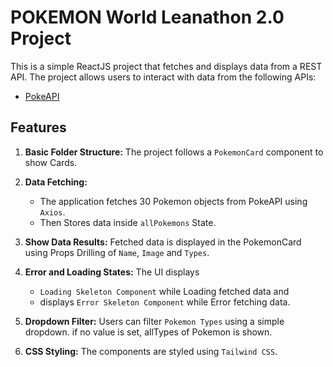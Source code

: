 # POKEMON World Leanathon 2.0 Project

This is a simple ReactJS project that fetches and displays data from a REST API. The project allows users to interact with data from the following APIs:

- [PokeAPI](https://pokeapi.co/docs/v2)

## Features

1. **Basic Folder Structure:** The project follows a `PokemonCard` component to show Cards.

2. **Data Fetching:**
   - The application fetches 30 Pokemon objects from PokeAPI using `Axios`.
   - Then Stores data inside `allPokemons` State.

4. **Show Data Results:** Fetched data is displayed in the PokemonCard using Props Drilling of `Name`, `Image` and `Types`.

5. **Error and Loading States:** The UI displays
   - `Loading Skeleton Component` while Loading fetched data and
   - displays `Error Skeleton Component`  while Error fetching data.

7. **Dropdown Filter:** Users can filter `Pokemon Types` using a simple dropdown. if no value is set, allTypes of Pokemon is shown.

8. **CSS Styling:** The components are styled using `Tailwind CSS`.
